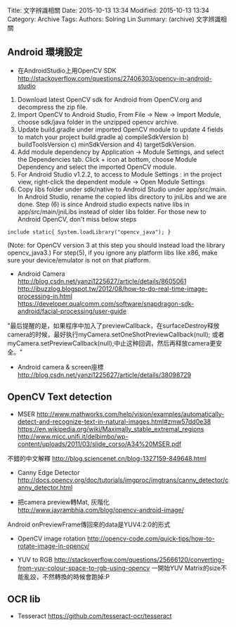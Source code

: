 Title: 文字辨識相關
Date: 2015-10-13 13:34
Modified: 2015-10-13 13:34
Category: Archive
Tags: 
Authors: Solring Lin
Summary: (archive) 文字辨識相關


## Android 環境設定

- 在AndroidStudio上用OpenCV SDK
http://stackoverflow.com/questions/27406303/opencv-in-android-studio

1. Download latest OpenCV sdk for Android from OpenCV.org and decompress the zip file.
2. Import OpenCV to Android Studio, From File -> New -> Import Module, choose sdk/java folder in the unzipped opencv archive.
3. Update build.gradle under imported OpenCV module to update 4 fields to match your project build.gradle a) compileSdkVersion b) buildToolsVersion c) minSdkVersion and 4) targetSdkVersion.
4. Add module dependency by Application -> Module Settings, and select the Dependencies tab. Click + icon at bottom, choose Module Dependency and select the imported OpenCV module.
5. For Android Studio v1.2.2, to access to Module Settings : in the project view, right-click the dependent module -> Open Module Settings
6. Copy libs folder under sdk/native to Android Studio under app/src/main. In Android Studio, rename the copied libs directory to jniLibs and we are done.
Step (6) is since Android studio expects native libs in app/src/main/jniLibs instead of older libs folder. For those new to Android OpenCV, don't miss below steps
```
include static{ System.loadLibrary("opencv_java"); } 
```
(Note: for OpenCV version 3 at this step you should instead load the library opencv_java3.)
For step(5), if you ignore any platform libs like x86, make sure your device/emulator is not on that platform.

- Android Camera
http://blog.csdn.net/yanzi1225627/article/details/8605061
http://ibuzzlog.blogspot.tw/2012/08/how-to-do-real-time-image-processing-in.html
https://developer.qualcomm.com/software/snapdragon-sdk-android/facial-processing/user-guide

"最后提醒的是，如果程序中加入了previewCallback，在surfaceDestroy释放camera的时候，最好执行myCamera.setOneShotPreviewCallback(null); 或者myCamera.setPreviewCallback(null);中止这种回调，然后再释放camera更安全。"

- Android camera & screen座標
http://blog.csdn.net/yanzi1225627/article/details/38098729


## OpenCV Text detection

- MSER
http://www.mathworks.com/help/vision/examples/automatically-detect-and-recognize-text-in-natural-images.html#zmw57dd0e38
https://en.wikipedia.org/wiki/Maximally_stable_extremal_regions
http://www.micc.unifi.it/delbimbo/wp-content/uploads/2011/03/slide_corso/A34%20MSER.pdf

不錯的中文解釋
http://blog.sciencenet.cn/blog-1327159-849648.html

- Canny Edge Detector
http://docs.opencv.org/doc/tutorials/imgproc/imgtrans/canny_detector/canny_detector.html

- 把camera preview轉Mat, 灰階化
http://www.jayrambhia.com/blog/opencv-android-image/

Android onPreviewFrame傳回來的data是YUV4:2:0的形式

- OpenCV image rotation
http://opencv-code.com/quick-tips/how-to-rotate-image-in-opencv/

- YUV to RGB
http://stackoverflow.com/questions/25666120/converting-from-yuv-colour-space-to-rgb-using-opencv
一開始YUV Matrix的size不能亂設，不然轉換的時候會跑掉:P

## OCR lib

- Tesseract
https://github.com/tesseract-ocr/tesseract

